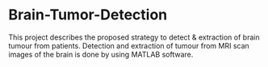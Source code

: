 # Brain-Tumor-Detection
This project describes the proposed strategy to detect & extraction of brain tumour from patients. Detection and extraction of tumour from MRI scan images of the brain is done by using MATLAB software.
